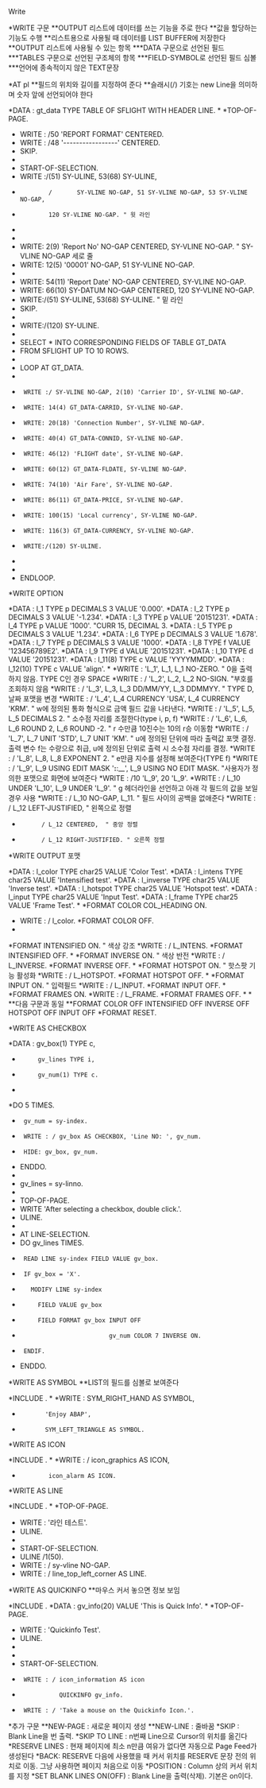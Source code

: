 
Write





*WRITE 구문
**OUTPUT 리스트에 데이터를 쓰는 기능을 주로 한다
**값을 할당하는 기능도 수행
**리스트용으로 사용될 때 데이터를 LIST BUFFER에 저장한다
**OUTPUT 리스트에 사용될 수 있는 항목
***DATA 구문으로 선언된 필드
***TABLES 구문으로 선언된 구조체의 항목
***FIELD-SYMBOL로 선언된 필드 심볼
***언어에 종속적이지 않은 TEXT문장


*AT pl
**필드의 위치와 길이를 지정하여 준다
**슬래시(/) 기호는 new Line을 의미하며 숫자 앞에 선언되어야 한다

*DATA : gt_data TYPE TABLE OF SFLIGHT WITH HEADER LINE.
*
*TOP-OF-PAGE.
*  WRITE : /50 'REPORT FORMAT' CENTERED.
*  WRITE : /48 '-----------------' CENTERED.
*  SKIP.
*
* START-OF-SELECTION.
*  WRITE :/(51) SY-ULINE, 53(68) SY-ULINE,
*             /       SY-VLINE NO-GAP, 51 SY-VLINE NO-GAP, 53 SY-VLINE NO-GAP,
*             120 SY-VLINE NO-GAP. " 윗 라인
*
*
*  WRITE: 2(9) 'Report No' NO-GAP CENTERED, SY-VLINE NO-GAP.   " SY-VLINE NO-GAP 세로 줄
*  WRITE: 12(5) '00001' NO-GAP, 51 SY-VLINE NO-GAP.
*
*  WRITE: 54(11) 'Report Date' NO-GAP CENTERED, SY-VLINE NO-GAP.
*  WRITE: 66(10) SY-DATUM NO-GAP CENTERED, 120 SY-VLINE NO-GAP.
*  WRITE:/(51) SY-ULINE, 53(68) SY-ULINE. " 밑 라인
*  SKIP.
*
*  WRITE:/(120) SY-ULINE.
*
*  SELECT * INTO CORRESPONDING FIELDS OF TABLE GT_DATA
*    FROM SFLIGHT UP TO 10 ROWS.
*
*    LOOP AT GT_DATA.
*
*      WRITE :/ SY-VLINE NO-GAP, 2(10) 'Carrier ID', SY-VLINE NO-GAP.
*      WRITE: 14(4) GT_DATA-CARRID, SY-VLINE NO-GAP.
*      WRITE: 20(18) 'Connection Number', SY-VLINE NO-GAP.
*      WRITE: 40(4) GT_DATA-CONNID, SY-VLINE NO-GAP.
*      WRITE: 46(12) 'FLIGHT date', SY-VLINE NO-GAP.
*      WRITE: 60(12) GT_DATA-FLDATE, SY-VLINE NO-GAP.
*      WRITE: 74(10) 'Air Fare', SY-VLINE NO-GAP.
*      WRITE: 86(11) GT_DATA-PRICE, SY-VLINE NO-GAP.
*      WRITE: 100(15) 'Local currency', SY-VLINE NO-GAP.
*      WRITE: 116(3) GT_DATA-CURRENCY, SY-VLINE NO-GAP.
*      WRITE:/(120) SY-ULINE.
*
*
*    ENDLOOP.




*WRITE OPTION

*DATA : l_1 TYPE p DECIMALS 3 VALUE '0.000'.
*DATA : l_2 TYPE p DECIMALS 3 VALUE '-1.234'.
*DATA : l_3 TYPE p VALUE '20151231'.
*DATA : l_4 TYPE p VALUE '1000'. "CURR 15, DECIMAL 3.
*DATA : l_5 TYPE p DECIMALS 3 VALUE '1.234'.
*DATA : l_6 TYPE p DECIMALS 3 VALUE '1.678'.
*DATA : l_7 TYPE p DECIMALS 3 VALUE '1000'.
*DATA : l_8 TYPE f  VALUE '123456789E2'.
*DATA : l_9 TYPE d VALUE '20151231'.
*DATA : l_10 TYPE d VALUE '20151231'.
*DATA : l_11(8) TYPE c VALUE 'YYYYMMDD'.
*DATA : l_12(10) TYPE c VALUE 'align'.
*
*WRITE : 'L_1', L_1, L_1 NO-ZERO.            " 0을 출력하지 않음. TYPE C인 경우 SPACE
*WRITE : / 'L_2', L_2, L_2 NO-SIGN.           "부호를 조회하지 않음
*WRITE : / 'L_3', L_3, L_3 DD/MM/YY, L_3 DDMMYY. " TYPE D, 날짜 포맷을 변경
*WRITE : / 'L_4', L_4 CURRENCY 'USA', L_4 CURRENCY 'KRM'. " w에 정의된 통화 형식으로 금액 필드 값을 나타낸다.
*WRITE : / 'L_5', L_5, L_5 DECIMALS 2.       " 소수점 자리를 조절한다(type i, p, f)
*WRITE : / 'L_6', L_6, L_6 ROUND 2, L_6 ROUND -2.  " r 수만큼 10진수는 10의 r승 이동함
*WRITE : / 'L_7', L_7 UNIT 'STD', L_7 UNIT 'KM'.  " u에 정의된 단위에 따라 출력값 포맷 결정. 출력 변수 f는 수량으로 취급, u에 정의된 단위로 출력 시 소수점 자리를 결정.
*WRITE : / 'L_8', L_8, L_8 EXPONENT 2.  " e만큼 지수를 설정해 보여준다(TYPE f)
*WRITE : / 'L_9', L_9 USING EDIT MASK '__:__:__', L_9 USING NO EDIT MASK. "사용자가 정의한 포맷으로 화면에 보여준다
*WRITE : /10 'L_9',   20 'L_9'.
*WRITE : / L_10 UNDER 'L_10', L_9 UNDER 'L_9'. " g 헤더라인을 선언하고 아래 각 필드의 값을 보일 경우 사용
*WRITE : / L_10 NO-GAP, L_11.  " 필드 사이의 공백을 없애준다
*WRITE : / L_12 LEFT-JUSTIFIED,  " 왼쪽으로 정렬
*           / L_12 CENTERED,  " 중앙 정렬
*           / L_12 RIGHT-JUSTIFIED. " 오른쪽 정렬




*WRITE OUTPUT 포맷

*DATA : l_color TYPE char25 VALUE 'Color Test'.
*DATA : l_intens TYPE char25 VALUE 'Intensified test'.
*DATA : l_inverse TYPE char25 VALUE 'Inverse test'.
*DATA : l_hotspot TYPE char25 VALUE 'Hotspot test'.
*DATA : l_input TYPE char25 VALUE 'Input Test'.
*DATA : l_frame TYPE char25 VALUE 'Frame Test'.
*
*FORMAT COLOR COL_HEADING ON.
*    WRITE : / l_color.
*FORMAT COLOR OFF.
*
*FORMAT INTENSIFIED ON. " 색상 강조
*WRITE : / L_INTENS.
*FORMAT INTENSIFIED OFF.
*
*FORMAT INVERSE ON. " 색상 반전
*WRITE : / L_INVERSE.
*FORMAT INVERSE OFF.
*
*FORMAT HOTSPOT ON. " 핫스팟 기능 활성화
*WRITE : / L_HOTSPOT.
*FORMAT HOTSPOT OFF.
*
*FORMAT INPUT ON. " 입력필드
*WRITE : / L_INPUT.
*FORMAT INPUT OFF.
*
*FORMAT FRAMES ON.
*WRITE : / L_FRAME.
*FORMAT FRAMES OFF.
*
*
**다음 구문과 동일
**FORMAT COLOR OFF  INTENSIFIED OFF INVERSE OFF HOTSPOT OFF INPUT OFF
*FORMAT RESET.



*WRITE AS CHECKBOX

*DATA : gv_box(1) TYPE c,
*          gv_lines TYPE i,
*          gv_num(1) TYPE c.
*
*DO 5 TIMES.
*      gv_num = sy-index.
*      WRITE : / gv_box AS CHECKBOX, 'Line NO: ', gv_num.
*      HIDE: gv_box, gv_num.
* ENDDO.
*
* gv_lines = sy-linno.
*
* TOP-OF-PAGE.
*    WRITE 'After selecting a checkbox, double click.'.
*    ULINE.
*
*  AT LINE-SELECTION.
*    DO gv_lines TIMES.
*      READ LINE sy-index FIELD VALUE gv_box.
*      IF gv_box = 'X'.
*        MODIFY LINE sy-index
*          FIELD VALUE gv_box
*          FIELD FORMAT gv_box INPUT OFF
*                              gv_num COLOR 7 INVERSE ON.
*      ENDIF.
*    ENDDO.


*WRITE AS SYMBOL
**LIST의 필드를 심볼로 보여준다

*INCLUDE <SYMBOL>.
*
*WRITE : SYM_RIGHT_HAND AS SYMBOL,
*            'Enjoy ABAP',
*            SYM_LEFT_TRIANGLE AS SYMBOL.



*WRITE AS ICON

*INCLUDE <icon>.
*
*WRITE : / icon_graphics AS ICON,
*             icon_alarm AS ICON.


*WRITE AS LINE

*INCLUDE <line>.
*
*TOP-OF-PAGE.
*    WRITE : '라인 테스트'.
*    ULINE.
*
* START-OF-SELECTION.
*    ULINE /1(50).
*    WRITE : / sy-vline NO-GAP.
*    WRITE : / line_top_left_corner AS LINE.


*WRITE AS QUICKINFO
**마우스 커서 놓으면 정보 보임

*INCLUDE <list>.
*DATA : gv_info(20) VALUE 'This is Quick Info'.
*
*TOP-OF-PAGE.
*  WRITE : 'Quickinfo Test'.
*  ULINE.
*
*
*  START-OF-SELECTION.
*      WRITE : / icon_information AS icon
*                QUICKINFO gv_info.
*      WRITE : / 'Take a mouse on the Quickinfo Icon.'.


*추가 구문
**NEW-PAGE : 새로운 페이지 생성
**NEW-LINE : 줄바꿈
*SKIP <n> : Blank Line을 <n>번 출력.
*SKIP TO LINE <n> : n번째 Line으로 Cursor의 위치를 옮긴다
*RESERVE <n> LINES : 현재 페이지에 최소 n만큼 여유가 없다면 자동으로 Page Feed가 생성된다
*BACK: RESERVE 다음에 사용했을 때 커서 위치를 RESERVE 문장 전의 위치로 이동. 그냥 사용하면 페이지 처음으로 이동
*POSITION <n>: Column 상의 커서 위치를 지정
*SET BLANK LINES ON(OFF) : Blank Line을 출력(삭제). 기본은 on이다.

